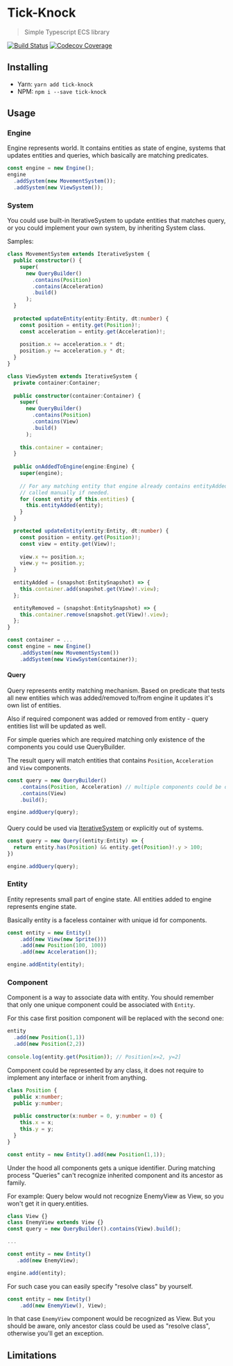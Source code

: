 # Tick-Knock
> Simple Typescript ECS library

[![Build Status](https://travis-ci.org/mayakwd/tick-knock.svg?branch=master)](https://travis-ci.org/mayakwd/tick-knock)
[![Codecov Coverage](https://img.shields.io/codecov/c/github/mayakwd/tick-knock/develop.svg?style=flat-square)](https://codecov.io/gh/mayakwd/tick-knock/)

## Installing

- Yarn: `yarn add tick-knock`
- NPM: `npm i --save tick-knock`

## Usage

### Engine

Engine represents world. It contains entities as state of engine, systems that updates entities
and queries, which basically are matching predicates.

```typescript
const engine = new Engine();
engine
  .addSystem(new MovementSystem());
  .addSystem(new ViewSystem());
```

### System

You could use built-in IterativeSystem to update entities that matches query, or you could
implement your own system, by inheriting System class.

Samples:

```typescript
class MovementSystem extends IterativeSystem {
  public constructor() {
    super(
      new QueryBuilder()
        .contains(Position)
        .contains(Acceleration)
        .build()
      );
  }
  
  protected updateEntity(entity:Entity, dt:number) {
    const position = entity.get(Position)!;
    const acceleration = entity.get(Acceleration)!;
    
    position.x += acceleration.x * dt;
    position.y += acceleration.y * dt;
  }
}
```

```typescript
class ViewSystem extends IterativeSystem {
  private container:Container;
  
  public constructor(container:Container) {
    super(
      new QueryBuilder()
        .contains(Position)
        .contains(View)
        .build()
      );
    
    this.container = container;
  }
  
  public onAddedToEngine(engine:Engine) {
    super(engine);
    
    // For any matching entity that engine already contains entityAdded must be
    // called manually if needed.
    for (const entity of this.entities) {
      this.entityAdded(entity);
    }
  }

  protected updateEntity(entity:Entity, dt:number) {
    const position = entity.get(Position)!;
    const view = entity.get(View)!;
    
    view.x += position.x;
    view.y += position.y;
  }  
  
  entityAdded = (snapshot:EntitySnapshot) => {
    this.container.add(snapshot.get(View)!.view);
  };

  entityRemoved = (snapshot:EntitySnapshot) => {
    this.container.remove(snapshot.get(View)!.view);
  };
}

const container = ...
const engine = new Engine()
    .addSystem(new MovementSystem())
    .addSystem(new ViewSystem(container));
```

#### Query

Query represents entity matching mechanism. Based on predicate that tests all new entities
which was added/removed to/from engine it updates it's own list of entities.

Also if required component was added or removed from entity - query entities list will be
updated as well.

For simple queries which are required matching only existence of the components you could
use QueryBuilder.

The result query will match entities that contains `Position`, `Acceleration` and `View` components.
```typescript
const query = new QueryBuilder()
    .contains(Position, Acceleration) // multiple components could be defined
    .contains(View)
    .build();

engine.addQuery(query);
```

####

Query could be used via [IterativeSystem](#System) or explicitly out of systems.

```typescript
const query = new Query((entity:Entity) => {
  return entity.has(Position) && entity.get(Position)!.y > 100;
})

engine.addQuery(query);
```


### Entity
Entity represents small part of engine state. All entities added to engine represents 
engine state.

Basically entity is a faceless container with unique id for components. 
```typescript
const entity = new Entity()
    .add(new View(new Sprite()))
    .add(new Position(100, 100))
    .add(new Acceleration());

engine.addEntity(entity);
``` 

### Component
Component is a way to associate data with entity. You should remember that only one unique
component could be associated with `Entity`.

For this case first position component will be replaced with the second one: 
```typescript
entity
  .add(new Position(1,1))
  .add(new Position(2,2))
  
console.log(entity.get(Position)); // Position[x=2, y=2]
``` 

Component could be represented by any class, it does not require to implement any interface
or inherit from anything.

```typescript
class Position {
  public x:number;
  public y:number;
  
  public constructor(x:number = 0, y:number = 0) {
    this.x = x;
    this.y = y;
  }
}

const entity = new Entity().add(new Position(1,1));
```

Under the hood all components gets a unique identifier. 
During matching process "Queries" can't recognize inherited component and its ancestor as family.

For example:
Query below would not recognize EnemyView as View, so you won't get it in query.entities.

```typescript
class View {}
class EnemyView extends View {}
const query = new QueryBuilder().contains(View).build();

...

const entity = new Entity()
   .add(new EnemyView);

engine.add(entity);
```

For such case you can easily specify "resolve class" by yourself.  

```typescript
const entity = new Entity()
    .add(new EnemyView(), View);
```   

In that case `EnemyView` component would be recognized as View. But you should be aware, only ancestor class could be used as "resolve class",
otherwise you'll get an exception. 


## Limitations


